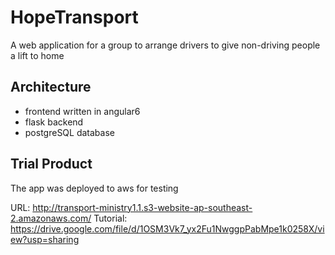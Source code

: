 # HopeTransport
A web application for a group to arrange drivers to give non-driving people a lift to home

## Architecture

- frontend written in angular6
- flask backend
- postgreSQL database

## Trial Product

The app was deployed to aws for testing
        
URL: http://transport-ministry1.1.s3-website-ap-southeast-2.amazonaws.com/
Tutorial: https://drive.google.com/file/d/1OSM3Vk7_yx2Fu1NwggpPabMpe1k0258X/view?usp=sharing
